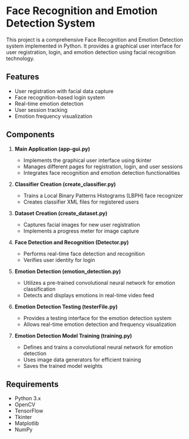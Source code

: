 # Face Recognition and Emotion Detection System

This project is a comprehensive Face Recognition and Emotion Detection system implemented in Python. It provides a graphical user interface for user registration, login, and emotion detection using facial recognition technology.

## Features

- User registration with facial data capture
- Face recognition-based login system
- Real-time emotion detection
- User session tracking
- Emotion frequency visualization

## Components

1. **Main Application (app-gui.py)**
   - Implements the graphical user interface using tkinter
   - Manages different pages for registration, login, and user sessions
   - Integrates face recognition and emotion detection functionalities

2. **Classifier Creation (create_classifier.py)**
   - Trains a Local Binary Patterns Histograms (LBPH) face recognizer
   - Creates classifier XML files for registered users

3. **Dataset Creation (create_dataset.py)**
   - Captures facial images for new user registration
   - Implements a progress meter for image capture

4. **Face Detection and Recognition (Detector.py)**
   - Performs real-time face detection and recognition
   - Verifies user identity for login

5. **Emotion Detection (emotion_detection.py)**
   - Utilizes a pre-trained convolutional neural network for emotion classification
   - Detects and displays emotions in real-time video feed

6. **Emotion Detection Testing (testerFile.py)**
   - Provides a testing interface for the emotion detection system
   - Allows real-time emotion detection and frequency visualization

7. **Emotion Detection Model Training (training.py)**
   - Defines and trains a convolutional neural network for emotion detection
   - Uses image data generators for efficient training
   - Saves the trained model weights

## Requirements

- Python 3.x
- OpenCV
- TensorFlow
- Tkinter
- Matplotlib
- NumPy

